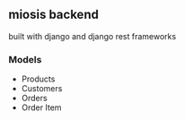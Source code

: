 ## miosis backend
built with django and django rest frameworks

### Models
- Products
- Customers
- Orders
- Order Item
